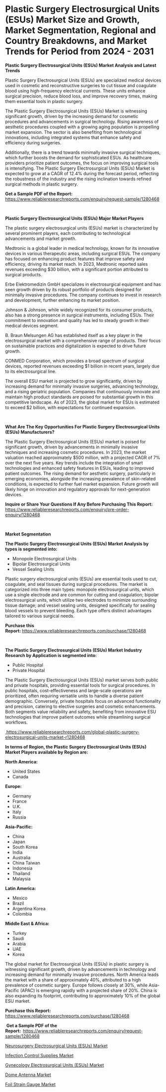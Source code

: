 <p><h1>Plastic Surgery Electrosurgical Units (ESUs) Market Size and Growth, Market Segmentation, Regional and Country Breakdowns, and Market Trends for Period from 2024 -  2031</h1></p><p><strong>Plastic Surgery Electrosurgical Units (ESUs) Market Analysis and Latest Trends</strong></p>
<p><p>Plastic Surgery Electrosurgical Units (ESUs) are specialized medical devices used in cosmetic and reconstructive surgeries to cut tissue and coagulate blood using high-frequency electrical currents. These units enhance surgical precision, reduce blood loss, and improve recovery times, making them essential tools in plastic surgery.</p><p>The Plastic Surgery Electrosurgical Units (ESUs) Market is witnessing significant growth, driven by the increasing demand for cosmetic procedures and advancements in surgical technology. Rising awareness of aesthetic procedures coupled with a growing aging population is propelling market expansion. The sector is also benefiting from technological innovations, including integrated systems that enhance safety and efficiency during surgeries.</p><p>Additionally, there is a trend towards minimally invasive surgical techniques, which further boosts the demand for sophisticated ESUs. As healthcare providers prioritize patient outcomes, the focus on improving surgical tools is intensifying. The Plastic Surgery Electrosurgical Units (ESUs) Market is expected to grow at a CAGR of 12.4% during the forecast period, reflecting the robustness of the industry and the rising inclination towards refined surgical methods in plastic surgery.</p></p>
<p><strong>Get a Sample PDF of the Report:&nbsp;</strong> <a href="https://www.reliableresearchreports.com/enquiry/request-sample/1280468?utm_campaign=38&utm_medium=2&utm_source=Github&utm_content=ia&utm_term=30092024&utm_id=plastic-surgery-electrosurgical-units-esus">https://www.reliableresearchreports.com/enquiry/request-sample/1280468</a></p>
<p>&nbsp;</p>
<p><strong>Plastic Surgery Electrosurgical Units (ESUs) Major Market Players</strong></p>
<p><p>The plastic surgery electrosurgical units (ESUs) market is characterized by several prominent players, each contributing to technological advancements and market growth. </p><p>Medtronic is a global leader in medical technology, known for its innovative devices in various therapeutic areas, including surgical ESUs. The company has focused on enhancing product features that improve safety and efficiency, driving its market reach. In 2023, Medtronic reported sales revenues exceeding $30 billion, with a significant portion attributed to surgical products.</p><p>Erbe Elektromedizin GmbH specializes in electrosurgical equipment and has seen growth driven by its robust portfolio of products designed for minimally invasive procedures. The company continues to invest in research and development, further enhancing its market position.</p><p>Johnson & Johnson, while widely recognized for its consumer products, also has a strong presence in surgical instruments, including ESUs. Their commitment to innovation and quality has led to steady growth in their medical devices segment.</p><p>B. Braun Melsungen AG has established itself as a key player in the electrosurgical market with a comprehensive range of products. Their focus on sustainable practices and digitalization is expected to drive future growth.</p><p>CONMED Corporation, which provides a broad spectrum of surgical devices, reported revenues exceeding $1 billion in recent years, largely due to its electrosurgical line.</p><p>The overall ESU market is projected to grow significantly, driven by increasing demand for minimally invasive surgeries, advancing technology, and a rising geriatric population. Companies that continuously innovate and maintain high product standards are poised for substantial growth in this competitive landscape. As of 2023, the global market for ESUs is estimated to exceed $2 billion, with expectations for continued expansion.</p></p>
<p>&nbsp;</p>
<p><strong>What Are The Key Opportunities For Plastic Surgery Electrosurgical Units (ESUs) Manufacturers?</strong></p>
<p><p>The Plastic Surgery Electrosurgical Units (ESUs) market is poised for significant growth, driven by advancements in minimally invasive techniques and increasing cosmetic procedures. In 2023, the market valuation reached approximately $500 million, with a projected CAGR of 7% over the next five years. Key trends include the integration of smart technologies and enhanced safety features in ESUs, leading to improved patient outcomes. The rising demand for aesthetic surgery, particularly in emerging economies, alongside the increasing prevalence of skin-related conditions, is expected to further fuel market expansion. Future growth will likely hinge on innovation and regulatory approvals for next-generation devices.</p></p>
<p><strong>Inquire or Share Your Questions If Any Before Purchasing This Report:</strong> <a href="https://www.reliableresearchreports.com/enquiry/pre-order-enquiry/1280468?utm_campaign=38&utm_medium=2&utm_source=Github&utm_content=ia&utm_term=30092024&utm_id=plastic-surgery-electrosurgical-units-esus">https://www.reliableresearchreports.com/enquiry/pre-order-enquiry/1280468</a></p>
<p>&nbsp;</p>
<p><strong>Market Segmentation</strong></p>
<p><strong>The Plastic Surgery Electrosurgical Units (ESUs) Market Analysis by types is segmented into:</strong></p>
<p><ul><li>Monopole Electrosurgical Units</li><li>Bipolar Electrosurgical Units</li><li>Vessel Sealing Units</li></ul></p>
<p><p>Plastic surgery electrosurgical units (ESUs) are essential tools used to cut, coagulate, and seal tissues during surgical procedures. The market is categorized into three main types: monopole electrosurgical units, which use a single electrode and are common for cutting and coagulation; bipolar electrosurgical units, which utilize two electrodes to minimize surrounding tissue damage; and vessel sealing units, designed specifically for sealing blood vessels to prevent bleeding. Each type offers distinct advantages tailored to various surgical needs.</p></p>
<p><strong>Purchase this Report:&nbsp;</strong><a href="https://www.reliableresearchreports.com/purchase/1280468?utm_campaign=38&utm_medium=2&utm_source=Github&utm_content=ia&utm_term=30092024&utm_id=plastic-surgery-electrosurgical-units-esus">https://www.reliableresearchreports.com/purchase/1280468</a></p>
<p>&nbsp;</p>
<p><strong>The Plastic Surgery Electrosurgical Units (ESUs) Market Industry Research by Application is segmented into:</strong></p>
<p><ul><li>Public Hospital</li><li>Private Hospital</li></ul></p>
<p><p>The Plastic Surgery Electrosurgical Units (ESUs) market serves both public and private hospitals, providing essential tools for surgical procedures. In public hospitals, cost-effectiveness and large-scale operations are prioritized, often requiring versatile units to handle a diverse patient demographic. Conversely, private hospitals focus on advanced functionality and precision, catering to elective surgeries and cosmetic enhancements. Both segments value reliability and safety, benefiting from innovative ESU technologies that improve patient outcomes while streamlining surgical workflows.</p></p>
<p><a href="https://www.reliableresearchreports.com/global-plastic-surgery-electrosurgical-units-market-r1280468?utm_campaign=38&utm_medium=2&utm_source=Github&utm_content=ia&utm_term=30092024&utm_id=plastic-surgery-electrosurgical-units-esus">&nbsp;https://www.reliableresearchreports.com/global-plastic-surgery-electrosurgical-units-market-r1280468</a></p>
<p><strong>In terms of Region, the Plastic Surgery Electrosurgical Units (ESUs) Market Players available by Region are:</strong></p>
<p>
    <p> <strong> North America: </strong>
        <ul>
            <li>United States</li>
            <li>Canada</li>
        </ul>
        </p> 
    <p> <strong> Europe: </strong>
        <ul>
            <li>Germany</li>
            <li>France</li>
            <li>U.K.</li>
            <li>Italy</li>
            <li>Russia</li>
        </ul>
        </p> 
    <p> <strong> Asia-Pacific: </strong>
        <ul>
            <li>China</li>
            <li>Japan</li>
            <li>South Korea</li>
            <li>India</li>
            <li>Australia</li>
            <li>China Taiwan</li>
            <li>Indonesia</li>
            <li>Thailand</li>
            <li>Malaysia</li>
        </ul>
        </p> 
    <p> <strong> Latin America: </strong>
        <ul>
            <li>Mexico</li>
            <li>Brazil</li>
            <li>Argentina Korea</li>
            <li>Colombia</li>
        </ul>
        </p> 
    <p> <strong> Middle East & Africa: </strong>
        <ul>
            <li>Turkey</li>
            <li>Saudi</li>
            <li>Arabia</li>
            <li>UAE</li>
            <li>Korea</li>
        </ul>
    </p>
    </p>
<p><p>The global market for Electrosurgical Units (ESUs) in plastic surgery is witnessing significant growth, driven by advancements in technology and increasing demand for minimally invasive procedures. North America leads the market with a share of approximately 40%, attributed to a high prevalence of cosmetic surgery. Europe follows closely at 30%, while Asia-Pacific (APAC) is emerging rapidly with a projected share of 20%. China is also expanding its footprint, contributing to approximately 10% of the global ESU market.</p></p>
<p><strong>Purchase this Report: </strong><a href="https://www.reliableresearchreports.com/purchase/1280468?utm_campaign=38&utm_medium=2&utm_source=Github&utm_content=ia&utm_term=30092024&utm_id=plastic-surgery-electrosurgical-units-esus">https://www.reliableresearchreports.com/purchase/1280468</a></p>
<p>&nbsp;<strong>Get a Sample PDF of the Report:&nbsp;&nbsp;</strong><a href="https://www.reliableresearchreports.com/enquiry/request-sample/1280468?utm_campaign=38&utm_medium=2&utm_source=Github&utm_content=ia&utm_term=30092024&utm_id=plastic-surgery-electrosurgical-units-esus">https://www.reliableresearchreports.com/enquiry/request-sample/1280468</a></p>
<p><strong></strong></p>
<p><p><a href="https://github.com/tacitam515l/Market-Research-Report-List-1/blob/main/neurosurgery-electrosurgical-units-esus-market.md?utm_campaign=38&utm_medium=2&utm_source=Github&utm_content=ia&utm_term=30092024&utm_id=plastic-surgery-electrosurgical-units-esus">Neurosurgery Electrosurgical Units (ESUs) Market</a></p><p><a href="https://www.linkedin.com/pulse/market-forecast-global-infection-control-supplies-trends-impact-uio0f?utm_campaign=38&utm_medium=2&utm_source=Github&utm_content=ia&utm_term=30092024&utm_id=plastic-surgery-electrosurgical-units-esus">Infection Control Supplies Market</a></p><p><a href="https://github.com/JamesCox407/Market-Research-Report-List-1/blob/main/gynecology-electrosurgical-units-esus-market.md?utm_campaign=38&utm_medium=2&utm_source=Github&utm_content=ia&utm_term=30092024&utm_id=plastic-surgery-electrosurgical-units-esus">Gynecology Electrosurgical Units (ESUs) Market</a></p><p><a href="https://issuu.com/reportprime-2/docs/dome-antenna-market-size-2030.pptx_d803522b2efe46?utm_campaign=38&utm_medium=2&utm_source=Github&utm_content=ia&utm_term=30092024&utm_id=plastic-surgery-electrosurgical-units-esus">Dome Antenna Market</a></p><p><a href="https://issuu.com/reportprime-2/docs/foil-strain-gauge-market-size-2030._20dc9fc8214734?utm_campaign=38&utm_medium=2&utm_source=Github&utm_content=ia&utm_term=30092024&utm_id=plastic-surgery-electrosurgical-units-esus">Foil Strain Gauge Market</a></p></p>